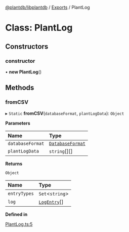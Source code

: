 [@plantdb/libplantdb](../README.md) / [Exports](../modules.md) / PlantLog

# Class: PlantLog

## Constructors

### constructor

• **new PlantLog**()

## Methods

### fromCSV

▸ `Static` **fromCSV**(`databaseFormat`, `plantLogData`): `Object`

**Parameters**

| Name             | Type                                  |
|:---------------- |:------------------------------------- |
| `databaseFormat` | [`DatabaseFormat`](DatabaseFormat.md) |
| `plantLogData`   | `string`[][]                          |

**Returns**

`Object`

| Name         | Type                        |
|:------------ |:--------------------------- |
| `entryTypes` | `Set`<`string`\>           |
| `log`        | [`LogEntry`](LogEntry.md)[] |

**Defined in**

[PlantLog.ts:5](https://github.com/oliversalzburg/plantdb/blob/a9cd216/packages/libplantdb/source/PlantLog.ts#L5)
